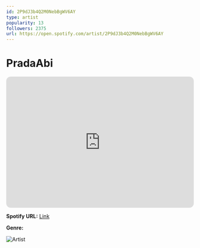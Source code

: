 ```yaml
---
id: 2P9dJ3b4Q2M0NebBgWV6AY
type: artist
popularity: 13
followers: 2375
url: https://open.spotify.com/artist/2P9dJ3b4Q2M0NebBgWV6AY
---
```

# PradaAbi

<iframe style="border-radius:12px" src="https://open.spotify.com/embed/artist/2P9dJ3b4Q2M0NebBgWV6AY" width="100%" height="352" frameBorder="0" allowfullscreen="" allow="autoplay; clipboard-write; encrypted-media; fullscreen; picture-in-picture" loading="lazy"></iframe>

**Spotify URL:** [Link](https://open.spotify.com/artist/2P9dJ3b4Q2M0NebBgWV6AY)

**Genre:** 

![Artist](https://i.scdn.co/image/ab6761610000e5ebde8360f8551c6edd50221b8b)
